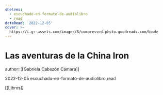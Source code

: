```yaml
---
shelves:
  - escuchado-en-formato-de-audiolibro
  - read
dateRead: '2022-12-05'
cover: >-
  https://i.gr-assets.com/images/S/compressed.photo.goodreads.com/books/1507216387l/36358775.jpg
---
```

# Las aventuras de la China Iron

author::[[Gabriela Cabezón Cámara]]

2022-12-05
escuchado-en-formato-de-audiolibro,read

[[Libros]]